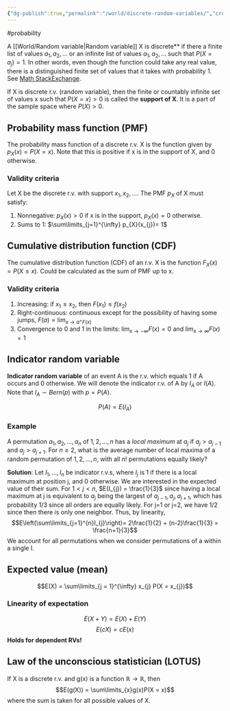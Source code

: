 ```yaml
---
{"dg-publish":true,"permalink":"/world/discrete-random-variables/","created":"","updated":""}
---
```


#probability 

A [[World/Random variable\|Random variable]] X is discrete** if there a finite list of values $a_1,a_{2},\dots$ or an infinite list of values $a_{1},a_{2},\dots$ such that $P(X = a_{j}) = 1$. In other words, even though the function could take any real value, there is a distinguished finite set of values that it takes with probability 1. 
See [Math StackExchange](https://math.stackexchange.com/a/3320503/1186928).

If X is discrete r.v. (random variable), then the finite or countably infinite set of values x such that $P(X=x) > 0$ is called the **support of X**.
It is a part of the sample space where $P(X) > 0$.

## Probability mass function (PMF)

The probability mass function of a discrete r.v. X is the function given by $p_{X}(x) = P(X = x)$. Note that this is positive if x is in the support of X, and 0 otherwise.

### Validity criteria
Let X be the discrete r.v. with support $x_{1}, x_{2}, \dots$. The PMF $p_{X}$ of X must satisfy:
1. Nonnegative: $p_{X}(x)>0$ if x is in the support, $p_{X}(x) = 0$ otherwise.
2. Sums to 1: $\sum\limits_{j=1}^{\infty} p_{X}(x_{j})= 1$

## Cumulative distribution function (CDF)
The cumulative distribution function (CDF) of an r.v. X is the function $F_{X}(x) = P(X \leq x)$.
Could be calculated as the sum of PMF up to x.

### Validity criteria
1. Increasing: if $x_{1} \leq x_{2}$, then $F(x_{1}) \leq f(x_{2})$
2. Right-continuous: continuous except for the possibility of having some jumps, $F(a) = \lim_{x \to a^{+} F(x)}$
3. Convergence to 0 and 1 in the limits: $\lim_{x \to -\infty} F(x) = 0$ and $\lim_{x \to \infty} F(x) = 1$

## Indicator random variable
**Indicator random variable** of an event A is the r.v. which equals 1 if A occurs and 0 otherwise. We will denote the indicator r.v. of A by $I_{A}$ or $I(A)$. Note that $I_{A} \sim Bern(p)$ with $p=P(A)$.

$$P(A) = E(I_{A})$$
### Example
A permutation $a_{1}, a_{2}, \dots, a_{n}$ of $1, 2, \dots, n$ has a _local maximum_ at $a_{j}$ if $a_{j} > a_{j-1}$ and $a_{j} > a_{j+1}$. For $n \geq 2$, what is the average number of local maxima of a random permutation of $1, 2, \dots, n$, with all $n!$ permutations equally likely?

**Solution**:
Let $I_{1}, \dots, I_{n}$ be indicator r.v.s, where $I_{j}$ is 1 if there is a local maximum at position j, and 0 otherwise. We are interested in the expected value of their sum. For $1 < j < n$, $E(I_{j}) = \frac{1}{3}$ since having a local maximum at j is equivalent to $a_{j}$ being the largest of $a_{j-1}, a_{j}, a_{j+1}$, which has probability 1/3 since all orders are equally likely. For j=1 or j=2, we have 1/2 since then there is only one neighbor. Thus, by linearity,
$$E\left(\sum\limits_{j=1}^{n}I_{j}\right)= 2\frac{1}{2} + (n-2)\frac{1}{3} = \frac{n+1}{3}$$
We account for all permutations when we consider permutations of a within a single I.

## Expected value (mean)
$$E(X) = \sum\limits_{j = 1}^{\infty} x_{j} P(X = x_{j})$$
### Linearity of expectation
$$E(X + Y) = E(X) + E(Y)$$
$$E(cX) = cE(x)$$
**Holds for dependent RVs!**

## Law of the unconscious statistician (LOTUS)
If X is a discrete r.v. and g(x) is a function $\mathbb{R} \to \mathbb{R}$, then
$$E(g(X)) = \sum\limits_{x}g(x)P(X = x)$$
where the sum is taken for all possible values of X.